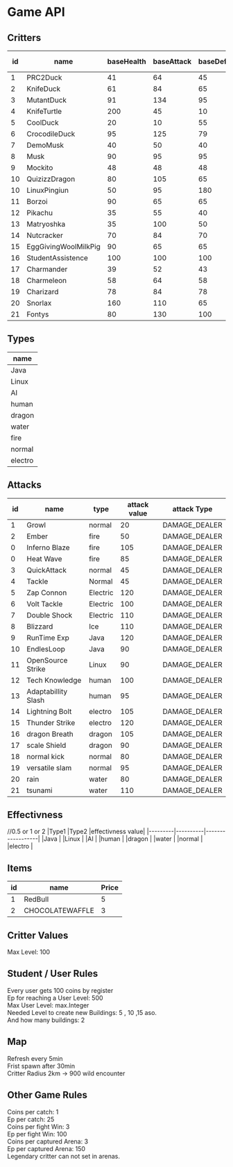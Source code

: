 # Game API<br>

## Critters<br>
| id | name                | baseHealth | baseAttack | baseDefence | baseSpeed |Evolution            |Evolves at|type      |
|----|---------------------|------------|------------|-------------|-----------|---------------------|----------|----------|
| 1  | PRC2Duck            | 41         | 64         | 45          | 50        |KnifeDuck            |20        |Java      |
| 2  | KnifeDuck           | 61         | 84         | 65          | 70        |MutantDuck           |40        |water     |
| 3  | MutantDuck          | 91         | 134        | 95          | 80        |                     |          |AI        |
| 4  | KnifeTurtle         | 200        | 45         | 10          | 40        |                     |          |water     |
| 5  | CoolDuck            | 20         | 10         | 55          | 80        |CrocodileDuck        |50        |water     |
| 6  | CrocodileDuck       | 95         | 125        | 79          | 81        |                     |          |AI        |
| 7  | DemoMusk            | 40         | 50         | 40          | 90        |Musk                 |25        |human     |
| 8  | Musk                | 90         | 95         | 95          | 70        |                     |          |human     |
| 9  | Mockito             | 48         | 48         | 48          | 48        |                     |          |Java      |
| 10 | QuizizzDragon       | 80         | 105        | 65          | 130       |                     |          |dragon    |
| 10 | LinuxPingiun        | 50         | 95         | 180         | 70        |                     |          |Linux     |
| 11 | Borzoi              | 90         | 65         | 65          | 15        |                     |          |normal    |
| 12 | Pikachu             | 35         | 55         | 40          | 90        |                     |          |elektro   |
| 13 | Matryoshka          | 35         | 100        | 50          | 120       |                     |          |normal    |
| 14 | Nutcracker          | 70         | 84         | 70          | 51        |                     |          |Java      |
| 15 | EggGivingWoolMilkPig| 90         | 65         | 65          | 15        |                     |          |normal    |
| 16 | StudentAssistence   | 100        | 100        | 100         | 100       |                     |          |human     |
| 17 | Charmander          | 39         | 52         | 43          | 65        |Charmeleon           |16        |fire      |
| 18 | Charmeleon          | 58         | 64         | 58          | 80        |Charizard            |36        |fire      |
| 19 | Charizard           | 78         | 84         | 78          | 100       |                     |          |fire      |
| 20 | Snorlax             | 160        | 110        | 65          | 30        |                     |          |normal    |
| 21 | Fontys              | 80         | 130        | 100         | 110       |                     |          |dragon    |

## Types<br>
|name     |
|---------|
|Java     |
|Linux    |
|AI       |
|human    |
|dragon   |
|water    |
|fire     |
|normal   |
|electro  |

## Attacks<br>
|id  |name                |type       |attack value  |attack Type  |
|----|--------------------|-----------|--------------|-------------|
| 1  | Growl              |normal     | 20           |DAMAGE_DEALER|
| 2  | Ember              |fire       | 50           |DAMAGE_DEALER|
| 0  | Inferno Blaze      |fire       | 105          |DAMAGE_DEALER|
| 0  | Heat Wave          |fire       | 85           |DAMAGE_DEALER|
| 3  | QuickAttack        |normal     | 45           |DAMAGE_DEALER|
| 4  | Tackle             | Normal    | 45           |DAMAGE_DEALER|
| 5  | Zap Connon         | Electric  | 120          |DAMAGE_DEALER|
| 6  | Volt Tackle        | Electric  | 100          |DAMAGE_DEALER|
| 7  | Double Shock       | Electric  | 110          |DAMAGE_DEALER|
| 8  | Blizzard           | Ice       | 110          |DAMAGE_DEALER|
| 9  | RunTime Exp        | Java      | 120          |DAMAGE_DEALER|
| 10 | EndlesLoop         | Java      | 90           |DAMAGE_DEALER|
| 11 | OpenSource Strike  | Linux     | 90           |DAMAGE_DEALER|
| 12 | Tech Knowledge     | human     | 100          |DAMAGE_DEALER|
| 13 | Adaptabillity Slash| human     | 95           |DAMAGE_DEALER|
| 14 | Lightning Bolt     | electro   | 105          |DAMAGE_DEALER|
| 15 | Thunder Strike     | electro   | 120          |DAMAGE_DEALER|
| 16 | dragon Breath      | dragon    | 105          |DAMAGE_DEALER|
| 17 | scale Shield       | dragon    | 90           |DAMAGE_DEALER|
| 18 | normal kick        | normal    | 80           |DAMAGE_DEALER|
| 19 | versatile slam     | normal    | 95           |DAMAGE_DEALER|
| 20 | rain               | water     | 80           |DAMAGE_DEALER|
| 21 | tsunami            | water     | 110          |DAMAGE_DEALER|


## Effectivness<br>
//0.5 or 1 or 2
|Type1    |Type2     |effectivness value| 
|---------|----------|------------------|
|Java     |
|Linux    |
|AI       |
|human    |
|dragon   |
|water    |
|normal   |
|electro  |


## Items<br>
| id | name           | Price |
|----|----------------|-------|
| 1  | RedBull        | 5     |
| 2  | CHOCOLATEWAFFLE| 3     |

## Critter Values<br>
Max Level: 100<br>

## Student / User Rules<br>
Every user gets 100 coins by register<br>
Ep for reaching a User Level: 500 <br>
Max User Level: max.Integer<br>
Needed Level to create new Buildings: 5 , 10 ,15 aso.<br>
And how many buildings: 2<br>

## Map<br>
Refresh every 5min<br>
Frist spawn after 30min<br>
Critter Radius 2km -> 900 wild encounter<br>

## Other Game Rules<br>
Coins per catch: 1 <br>
Ep per catch: 25<br>
Coins per fight Win: 3 <br>
Ep per fight Win: 100<br>
Coins per captured Arena: 3<br>
Ep per captured Arena: 150<br>
Legendary critter can not set in arenas.<br>
